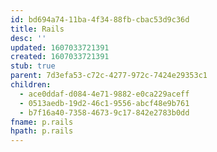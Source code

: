 ```yaml
---
id: bd694a74-11ba-4f34-88fb-cbac53d9c36d
title: Rails
desc: ''
updated: 1607033721391
created: 1607033721391
stub: true
parent: 7d3efa53-c72c-4277-972c-7424e29353c1
children:
  - ace0ddaf-d084-4e71-9882-e0ca229aceff
  - 0513aedb-19d2-46c1-9556-abcf48e9b761
  - b7f16a40-7358-4673-9c17-842e2783b0dd
fname: p.rails
hpath: p.rails
---
```



